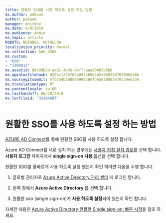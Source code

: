 ```yaml
---
title: 원활한 SSO를 사용 하도록 설정 하는 방법
ms.author: pebaum
author: pebaum
manager: mnirkhe
ms.date: 6/8/2018
ms.audience: Admin
ms.topic: article
ROBOTS: NOINDEX, NOFOLLOW
localization_priority: Normal
ms.collection: Adm_O365
ms.custom:
- "628"
- "1300012"
ms.assetid: 80c88b2d-adb1-4e45-8eff-aaa80403b5b6
ms.openlocfilehash: d203c1256785a99426503a5386935d78f8966a8b
ms.sourcegitcommit: 5fb7a4b28859690020efdea630d03e70cc0e6334
ms.translationtype: MT
ms.contentlocale: ko-KR
ms.lasthandoff: 06/28/2019
ms.locfileid: "35384687"
---
```

# <a name="how-to-enable-seamless-sso"></a>원활한 SSO를 사용 하도록 설정 하는 방법

[AZURE AD Connect](https://docs.microsoft.com/azure/active-directory/connect/active-directory-aadconnect)를 통해 원활한 SSO를 사용 하도록 설정 합니다.
  
Azure AD Connect를 새로 설치 하는 경우에는 [사용자 지정 설치 경로](https://docs.microsoft.com/azure/active-directory/connect/active-directory-aadconnect-get-started-custom)를 선택 합니다. **사용자 로그인** 페이지에서 **single sign-on 사용** 옵션을 선택 합니다.
  
원활한 SSO를 올바르게 사용 하도록 설정 했는지 확인 하려면 다음을 수행 합니다.
  
1. 글로벌 관리자로 [Azure Active Directory 관리 센터](https://aad.portal.azure.com) 에 로그인 합니다.

2. 왼쪽 창에서 **Azure Active Directory** 를 선택 합니다.

3. 원활한 sso (single sign-on)가 **사용 하도록 설정**되어 있는지 확인 합니다.

자세한 내용은 [Azure Active Directory 원활한 Single sign-on: 빠른 시작](https://docs.microsoft.com/azure/active-directory/connect/active-directory-aadconnect-sso-quick-start)을 참조 하세요.
  